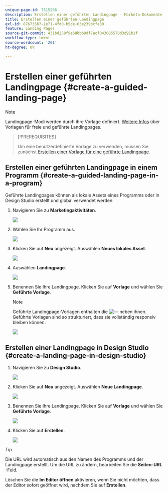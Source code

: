 ```yaml
---
unique-page-id: 7515266
description: Erstellen einer geführten Landingpage - Marketo-Dokumente - Produktdokumentation
title: Erstellen einer geführten Landingpage
exl-id: 876735b7-1e71-4fd0-b5de-63e239bcfa30
feature: Landing Pages
source-git-commit: 431bd258f9a68bbb9df7acf043085578d3d91b1f
workflow-type: tm+mt
source-wordcount: '201'
ht-degree: 0%

---
```


# Erstellen einer geführten Landingpage {#create-a-guided-landing-page}

>[!NOTE]
>
>Landingpage-Modi werden durch ihre Vorlage definiert. [Weitere Infos](/help/marketo/product-docs/demand-generation/landing-pages/understanding-landing-pages/understanding-free-form-vs-guided-landing-pages.md) über Vorlagen für freie und geführte Landingpages.

>[!PREREQUISITES]
>
>Um eine benutzerdefinierte Vorlage zu verwenden, müssen Sie zunächst [Erstellen einer Vorlage für eine geführte Landingpage](/help/marketo/product-docs/demand-generation/landing-pages/landing-page-templates/create-a-guided-landing-page-template.md).

## Erstellen einer geführten Landingpage in einem Programm {#create-a-guided-landing-page-in-a-program}

Geführte Landingpages können als lokale Assets eines Programms oder in Design Studio erstellt und global verwendet werden.

1. Navigieren Sie zu **Marketingaktivitäten**.

   ![](assets/one-1.png)

1. Wählen Sie Ihr Programm aus.

   ![](assets/image2015-5-26-9-3a24-3a2.png)

1. Klicken Sie auf **Neu** angezeigt. Auswählen **Neues lokales Asset**.

   ![](assets/image2015-5-26-9-3a25-3a36.png)

1. Auswählen **Landingpage**.

   ![](assets/four.png)

1. Benennen Sie Ihre Landingpage. Klicken Sie auf **Vorlage** und wählen Sie **Geführte Vorlage**.

   >[!NOTE]
   >
   >Geführte Landingpage-Vorlagen enthalten die ![—](assets/image2015-5-26-9-3a26-3a51.png) neben ihnen. Geführte Vorlagen sind so strukturiert, dass sie vollständig responsiv bleiben können.

   ![](assets/image2015-5-24-15-3a47-3a56.png)

## Erstellen einer Landingpage in Design Studio {#create-a-landing-page-in-design-studio}

1. Navigieren Sie zu **Design Studio**.

   ![](assets/six.png)

1. Klicken Sie auf **Neu** angezeigt. Auswählen **Neue Landingpage**.

   ![](assets/seven.png)

1. Benennen Sie Ihre Landingpage. Klicken Sie auf **Vorlage** und wählen Sie **Geführte Vorlage**.

   ![](assets/image2015-5-26-9-3a27-3a34.png)

1. Klicken Sie auf **Erstellen**.

   ![](assets/image2015-5-26-9-3a28-3a8.png)

>[!TIP]
>
>Die URL wird automatisch aus den Namen des Programms und der Landingpage erstellt. Um die URL zu ändern, bearbeiten Sie die **Seiten-URL** -Feld.
>
>Löschen Sie die **Im Editor öffnen** aktivieren, wenn Sie nicht möchten, dass der Editor sofort geöffnet wird, nachdem Sie auf **Erstellen**.
